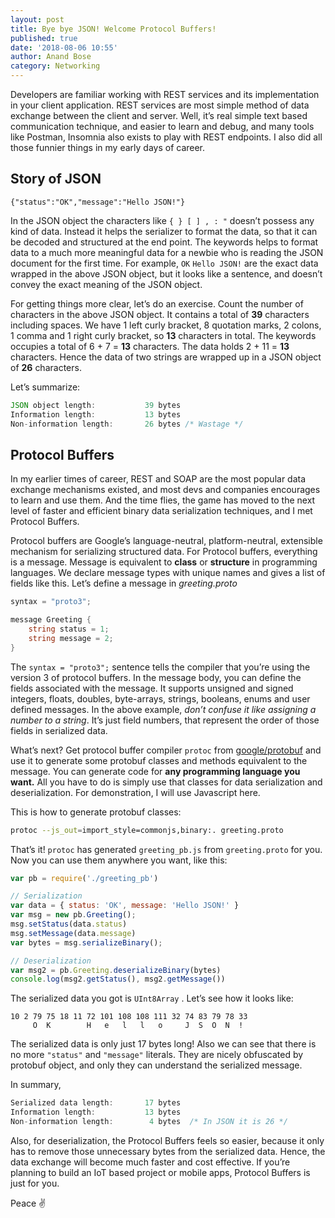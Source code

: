 ```yaml
---
layout: post
title: Bye bye JSON! Welcome Protocol Buffers!
published: true
date: '2018-08-06 10:55'
author: Anand Bose
category: Networking
---
```



Developers are familiar working with REST services and its implementation in your client application. REST services are most simple method of data exchange between the client and server. Well, it’s real simple text based communication technique, and easier to learn and debug, and many tools like Postman, Insomnia also exists to play with REST endpoints. I also did all those funnier things in my early days of career.

## Story of JSON

`{"status":"OK","message":"Hello JSON!"}`

In the JSON object the characters like `{ } [ ] , : "` doesn’t possess any kind of data. Instead it helps the serializer to format the data, so that it can be decoded and structured at the end point. The keywords helps to format data to a much more meaningful data for a newbie who is reading the JSON document for the first time. For example, `OK` `Hello JSON!` are the exact data wrapped in the above JSON object, but it looks like a sentence, and doesn’t convey the exact meaning of the JSON object.

For getting things more clear, let’s do an exercise. Count the number of characters in the above JSON object. It contains a total of **39** characters including spaces. We have 1 left curly bracket, 8 quotation marks, 2 colons, 1 comma and 1 right curly bracket, so **13** characters in total. The keywords occupies a total of 6 + 7 = **13** characters. The data holds 2 + 11 = **13** characters. Hence the data of two strings are wrapped up in a JSON object of **26** characters.

Let’s summarize:

```js
JSON object length:           39 bytes
Information length:           13 bytes
Non-information length:       26 bytes /* Wastage */
```

## Protocol Buffers

In my earlier times of career, REST and SOAP are the most popular data exchange mechanisms existed, and most devs and companies encourages to learn and use them. And the time flies, the game has moved to the next level of faster and efficient binary data serialization techniques, and I met Protocol Buffers.

Protocol buffers are Google’s language-neutral, platform-neutral, extensible mechanism for serializing structured data. For Protocol buffers, everything is a message. Message is equivalent to **class** or **structure** in programming languages. We declare message types with unique names and gives a list of fields like this. Let’s define a message in _greeting.proto_

```go
syntax = "proto3";

message Greeting {
    string status = 1; 
    string message = 2;
}
```

The `syntax = "proto3";` sentence tells the compiler that you’re using the version 3 of protocol buffers. In the message body, you can define the fields associated with the message. It supports unsigned and signed integers, floats, doubles, byte-arrays, strings, booleans, enums and user defined messages. In the above example, _don’t confuse it like assigning a number to a string_. It’s just field numbers, that represent the order of those fields in serialized data.

What’s next? Get protocol buffer compiler `protoc` from [google/protobuf](https://github.com/google/protobuf) and use it to generate some protobuf classes and methods equivalent to the message. You can generate code for **any programming language you want.** All you have to do is simply use that classes for data serialization and deserialization. For demonstration, I will use Javascript here.

This is how to generate protobuf classes:

```sh
protoc --js_out=import_style=commonjs,binary:. greeting.proto
```

That’s it! `protoc` has generated `greeting_pb.js` from `greeting.proto` for you. Now you can use them anywhere you want, like this:

```js
var pb = require('./greeting_pb')

// Serialization
var data = { status: 'OK', message: 'Hello JSON!' }
var msg = new pb.Greeting();
msg.setStatus(data.status)
msg.setMessage(data.message)
var bytes = msg.serializeBinary();

// Deserialization
var msg2 = pb.Greeting.deserializeBinary(bytes)
console.log(msg2.getStatus(), msg2.getMessage())
```

The serialized data you got is `UInt8Array` . Let’s see how it looks like:

```
10 2 79 75 18 11 72 101 108 108 111 32 74 83 79 78 33
     O  K        H   e   l   l   o     J  S  O  N  !
```

The serialized data is only just 17 bytes long! Also we can see that there is no more `"status"` and `"message"` literals. They are nicely obfuscated by protobuf object, and only they can understand the serialized message.

In summary,

```js
Serialized data length:       17 bytes
Information length:           13 bytes
Non-information length:        4 bytes  /* In JSON it is 26 */
```

Also, for deserialization, the Protocol Buffers feels so easier, because it only has to remove those unnecessary bytes from the serialized data. Hence, the data exchange will become much faster and cost effective. If you’re planning to build an IoT based project or mobile apps, Protocol Buffers is just for you.

Peace ✌️